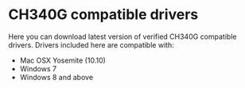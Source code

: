 # CH340G compatible drivers

Here you can download latest version of verified CH340G compatible drivers. Drivers included here are compatible with:

- Mac OSX Yosemite (10.10)
- Windows 7
- Windows 8 and above



 
